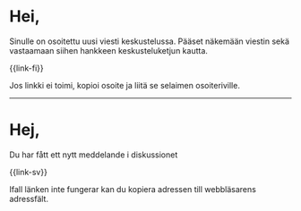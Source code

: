# Hei,

Sinulle on osoitettu uusi viesti keskustelussa. P&auml;&auml;set n&auml;kem&auml;&auml;n viestin sek&auml; vastaamaan siihen hankkeen keskusteluketjun kautta.

{{link-fi}}

Jos linkki ei toimi, kopioi osoite ja liit&auml; se selaimen osoiteriville.

---

# Hej,

Du har f&aring;tt ett nytt meddelande i diskussionet

{{link-sv}}

Ifall l&auml;nken inte fungerar kan du kopiera adressen till webbl&auml;sarens adressf&auml;lt.